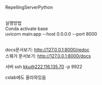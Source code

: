 RepellingServerPython<br><br>

실행방법<br>
Conda activate base<br> 
uvicorn main:app --host 0.0.0.0 --port 8000<br><br>

 
docs문서보기: http://127.0.0.1:8000/redoc<br>
스웨거 문서보기: http://127.0.0.1:8000/docs<br>

서버
ssh kku@222.116.135.70 -p 9922

cslab에도 올라와있음

